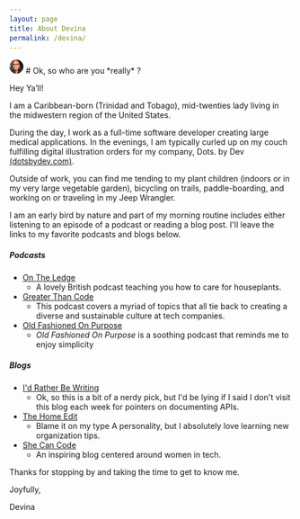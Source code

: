 ```yaml
---
layout: page
title: About Devina
permalink: /devina/
---
```

<!-- ![Headshot](assets/images/circle-cropped.png) -->

<img src="assets/images/circle-cropped.png" width="25" height="25" />
# Ok, so who are you *really* ?  

Hey Ya’ll! 

I am a Caribbean-born (Trinidad and Tobago), mid-twenties lady living in the midwestern region of the United States.

During the day, I work as a full-time software developer creating large medical applications. In the evenings, I am typically curled up on my couch fulfilling digital illustration orders for my company, Dots. by Dev [(dotsbydev.com)](https://dotsbydev.com/).

Outside of work, you can find me tending to my plant children (indoors or in my very large vegetable garden), bicycling on trails, paddle-boarding, and working on or traveling in my Jeep Wrangler. 

I am an early bird by nature and part of my morning routine includes either listening to an episode of a podcast or reading a blog post. I'll leave the links to my favorite podcasts and blogs below. 

##### Podcasts 
- [On The Ledge](https://podcasts.apple.com/us/podcast/on-the-ledge/id1211183700)
    - A lovely British podcast teaching you how to care for houseplants.
- [Greater Than Code](https://www.greaterthancode.com/#:~:text=Greater%20Than%20Code%20is%20a,of%20software%20development%20and%20technology.)
    - This podcast covers a myriad of topics that all tie back to creating a diverse and sustainable culture at tech companies.
- [Old Fashioned On Purpose](https://www.oldfashionedonpurpose.com/#:~:text=Welcome%20to%20the%20Old%2DFashioned%20On%20Purpose%20Podcast&text=Join%20best%2Dselling%20author%20and,a%20decade%20of%20modern%20homesteading.)
    - *Old Fashioned On Purpose* is a soothing podcast that reminds me to enjoy simplicity

##### Blogs
- [I'd Rather Be Writing](https://idratherbewriting.com/)
    - Ok, so this is a bit of a nerdy pick, but I'd be lying if I said I don't visit this blog each week for pointers on documenting APIs.
- [The Home Edit](https://www.thehomeedit.com/blog/)
    - Blame it on my type A personality, but I absolutely love learning new organization tips.
- [She Can Code](https://shecancode.io/shecancode-blog)
    - An inspiring blog centered around women in tech. 

Thanks for stopping by and taking the time to get to know me. 

Joyfully,

Devina
